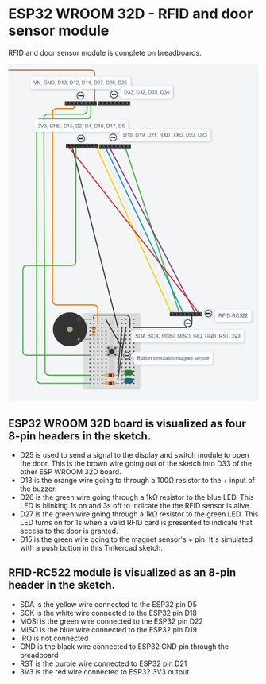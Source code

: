 # ESP32 WROOM 32D - RFID and door sensor module

RFID and door sensor module is complete on breadboards.

![Tinkercad sketch](rfid_and_door_sensor_module.png)

## ESP32 WROOM 32D board is visualized as four 8-pin headers in the sketch.
 - D25 is used to send a signal to the display and switch module to open the door. This is the brown wire going out of the sketch into D33 of the other ESP WROOM 32D board.
 - D13 is the orange wire going to through a 100Ω resistor to the + input of the buzzer.
 - D26 is the green wire going through a 1kΩ resistor to the blue LED. This LED is blinking 1s on and 3s off to indicate the the RFID sensor is alive.
 - D27 is the green wire going through a 1kΩ resistor to the green LED. This LED turns on for 1s when a valid RFID card is presented to indicate that access to the door is granted.
 - D15 is the green wire going to the magnet sensor's + pin. It's simulated with a push button in this Tinkercad sketch.

## RFID-RC522 module is visualized as an 8-pin header in the sketch.
 - SDA is the yellow wire connected to the ESP32 pin D5
 - SCK is the white wire connected to the ESP32 pin D18
 - MOSI is the green wire connected to the ESP32 pin D22
 - MISO is the blue wire connected to the ESP32 pin D19
 - IRQ is not connected
 - GND is the black wire connected to ESP32 GND pin through the breadboard
 - RST is the purple wire connected to ESP32 pin D21
 - 3V3 is the red wire connected to ESP32 3V3 output